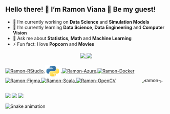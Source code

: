 ## Hello there! 🎲 I’m Ramon Viana 👋 Be my guest!

- 🔭 I’m currently working on **Data Science** and **Simulation Models**
- 🌱 I’m currently learning **Data Science**, **Data Engineering** and **Computer Vision**   
- 💬 Ask me about **Statistics**, **Math** and **Machine Learning**
- ⚡ Fun fact: I love **Popcorn** and **Movies**

<div align="center">
  <a href="https://github.com/oramonviana">
  <img height="180em" src="https://github-readme-stats.vercel.app/api?username=oramonviana&show_icons=true&theme=onedark&include_all_commits=true&count_private=true"/>
  <img height="180em" src="https://github-readme-stats.vercel.app/api/top-langs/?username=oramonviana&layout=compact&langs_count=7&theme=onedark"/>
</div>
<div style="display: inline_block"><br>
  <img align="center" alt="Ramon-RStudio" height="40" width="50" src="https://cdn.jsdelivr.net/gh/devicons/devicon/icons/rstudio/rstudio-plain.svg">
  <img align="center" alt="Ramon-Python" height="40" width="50" src="https://raw.githubusercontent.com/devicons/devicon/master/icons/python/python-original.svg">
  <img align="center" alt="Ramon-Azure" height="40" width="50" src="https://cdn.jsdelivr.net/gh/devicons/devicon/icons/azure/azure-original.svg">
  <img align="center" alt="Ramon-Docker" height="40" width="50" src="https://cdn.jsdelivr.net/gh/devicons/devicon/icons/docker/docker-plain-wordmark.svg">
  <img align="center" alt="Ramon-Figma" height="40" width="50" src="https://cdn.jsdelivr.net/gh/devicons/devicon/icons/figma/figma-original.svg">
  <img align="center" alt="Ramon-Scala" height="40" width="50" src="https://cdn.jsdelivr.net/gh/devicons/devicon/icons/scala/scala-original.svg">
  <img align="center" alt="Ramon-OpenCV" height="40" width="50" src="https://cdn.jsdelivr.net/gh/devicons/devicon/icons/opencv/opencv-original.svg"">
  <img align="right"  alt="Ramon-pic" height="150" style="border-radius:100px;" src="https://media.giphy.com/media/grlkPWm6vpdRqZqMQV/giphy.gif">
</div>
  
  ##
 
<div> 
  <a href = "mailto:ramon.viana.97@hotmail.com"><img src="https://img.shields.io/badge/-Gmail-%23333?style=for-the-badge&logo=gmail&logoColor=white" target="_blank"></a>
  <a href="https://www.linkedin.com/in/ramon-viana-527024158" target="_blank"><img src="https://img.shields.io/badge/-LinkedIn-%230077B5?style=for-the-badge&logo=linkedin&logoColor=white" target="_blank"></a> 
 <a href="https://discord.gg/sAk32qpM" target="_blank"><img src="https://img.shields.io/badge/Discord-7289DA?style=for-the-badge&logo=discord&logoColor=white" target="_blank"></a> 
  
  ![Snake animation](https://github.com/oramonviana/oramonviana/blob/output/github-contribution-grid-snake.svg)
 
</div>


